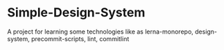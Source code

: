 # Simple-Design-System
A project for learning some technologies like as lerna-monorepo, design-system, precommit-scripts, lint, commitlint
